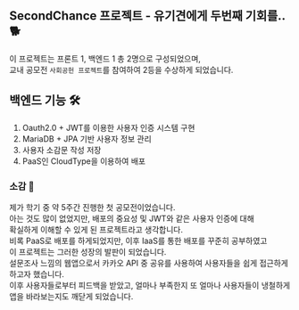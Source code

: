 ﻿## SecondChance 프로젝트 - 유기견에게 두번째 기회를.. 🐕

이 프로젝트는 프론트 1, 백엔드 1 총 2명으로 구성되었으며, <br>
교내 공모전 `사회공헌 프로젝트`를 참여하여 2등을 수상하게 되었습니다.

## 백엔드 기능 🛠
1. Oauth2.0 + JWT를 이용한 사용자 인증 시스템 구현
2. MariaDB + JPA 기반 사용자 정보 관리
3. 사용자 소감문 작성 저장
4. PaaS인 CloudType을 이용하여 배포

### 소감 📕
제가 학기 중 약 5주간 진행한 첫 공모전이었습니다. <br>
아는 것도 많이 없었지만, 배포의 중요성 및 JWT와 같은 사용자 인증에 대해<br>
확실하게 이해할 수 있게 된 프로젝트라고 생각합니다.<br>
비록 PaaS로 배포를 하게되었지만, 이후 IaaS를 통한 배포를 꾸준히 공부하였고<br>
이 프로젝트는 그러한 성장의 발판이 되었습니다.<br>
설문조사 느낌의 웹앱으로서 카카오 API 중 공유를 사용하여 사용자들을 쉽게 접근하게 하고자 했습니다.<br>
이후 사용자들로부터 피드백을 받았고, 얼마나 부족한지 또 얼마나 사용자들이 냉철하게 앱을 바라보는지도 깨닫게 되었습니다.
